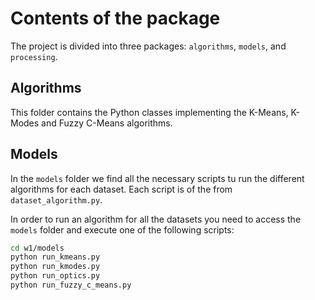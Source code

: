 # Contents of the package

The project is divided into three packages: `algorithms`, `models`, and `processing`.

## Algorithms

This folder contains the Python classes implementing the K-Means, K-Modes and Fuzzy C-Means algorithms.

## Models

In the `models` folder we find all the necessary scripts tu run the different algorithms for each dataset. Each script
is of the from `dataset_algorithm.py`.

In order to run an algorithm for all the datasets you need to access the `models` folder and execute one of the
following scripts:

```bash
cd w1/models
python run_kmeans.py
python run_kmodes.py
python run_optics.py
python run_fuzzy_c_means.py
```
